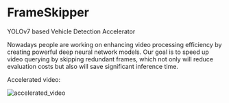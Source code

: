 # FrameSkipper
YOLOv7 based Vehicle Detection Accelerator

Nowadays people are working on enhancing video processing efficiency by creating powerful deep neural network models.
Our goal is to speed up video querying by skipping redundant frames, which not only will reduce evaluation costs but also will save significant inference time.

Accelerated video:

![accelerated_video](https://github.com/JackyTang0516/FrameSkipper/assets/111934442/27273a6d-2dfc-4736-969c-55e68146e0b7)
